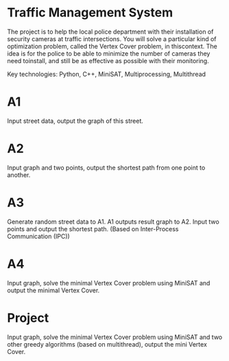 # Traffic Management System

The project is to help the local police department with their installation of security cameras at traffic intersections. You will solve a particular kind of optimization problem, called the Vertex Cover problem, in thiscontext.
The idea is for the police to be able to minimize the number of cameras they need toinstall, and still be as effective as possible with their monitoring.

Key technologies: Python, C++, MiniSAT, Multiprocessing, Multithread

# A1
Input street data, output the graph of this street.

# A2
Input graph and two points, output the shortest path from one point to another.

# A3
Generate random street data to A1. A1 outputs result graph to A2. Input two points and output the shortest path. (Based on Inter-Process Communication (IPC))

# A4
Input graph, solve the minimal Vertex Cover problem using MiniSAT and output the minimal Vertex Cover.

# Project
Input graph, solve the minimal Vertex Cover problem using MiniSAT and two other greedy algorithms (based on multithread), output the mini Vertex Cover.

